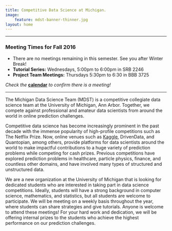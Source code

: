 ```yaml
---
title: Competitive Data Science at Michigan.
image:
    feature: mdst-banner-thinner.jpg
layout: home
---
```


---

### Meeting Times for Fall 2016
* There are no meetings remaining in this semester. See you after Winter
  Break!
* **Tutorial Series:** Wednesdays, 5:00pm to 6:00pm in SRB 2246
* **Project Team Meetings:** Thursdays 5:30pm to 6:30 in BBB 3725

_Check the_ **[calendar](/calendar/)** _to confirm there is a meeting!_

---


The Michigan Data Science Team (MDST) is a competitive collegiate data science team at the University of Michigan, Ann Arbor. Together, we compete against professional and amateur data scientists from around the world in online prediction challenges.

Competitive data science has become increasingly prominent in the past decade with the immense popularity of high-profile competitions such as The Netflix Prize. Now, online venues such as [Kaggle](https://www.kaggle.com/), DrivenData, and Quantopian, among others, provide platforms for data scientists around the world to make impactful contributions to a huge variety of prediction problems while competing for cash prizes. Previous competitions have explored prediction problems in healthcare, particle physics, finance, and countless other domains, and have involved many types of structured and unstructured data.

We are a new organization at the University of Michigan that is looking for dedicated students who are interested in taking part in data science competitions. Ideally, students will have a strong background in computer science, mathematics, and statistics, but all students are welcome to participate. We will be meeting on a weekly basis throughout the year, where students can share strategies and give tutorials. Anyone is welcome to attend these meetings! For your hard work and dedication, we will be offering internal prizes to the students who achieve the highest performance on our prediction challenges.
